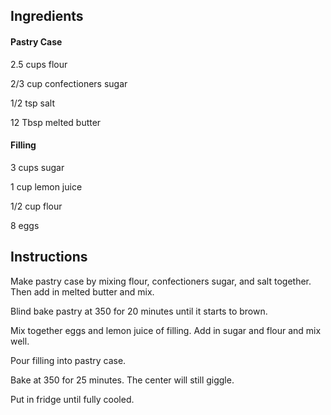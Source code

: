 ## Ingredients

#### Pastry Case

2.5 cups flour

2/3 cup confectioners sugar

1/2 tsp salt

12 Tbsp melted butter

#### Filling

3 cups sugar

1 cup lemon juice

1/2 cup flour

8 eggs

## Instructions

Make pastry case by mixing flour, confectioners sugar, and salt together. Then add in melted butter and mix.

Blind bake pastry at 350 for 20 minutes until it starts to brown.

Mix together eggs and lemon juice of filling. Add in sugar and flour and mix well.

Pour filling into pastry case.

Bake at 350 for 25 minutes. The center will still giggle.

Put in fridge until fully cooled.
